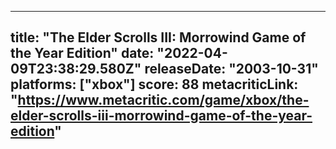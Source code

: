 
---
title: "The Elder Scrolls III: Morrowind Game of the Year Edition"
date: "2022-04-09T23:38:29.580Z"
releaseDate: "2003-10-31"
platforms: ["xbox"]
score: 88
metacriticLink: "https://www.metacritic.com/game/xbox/the-elder-scrolls-iii-morrowind-game-of-the-year-edition"
---

